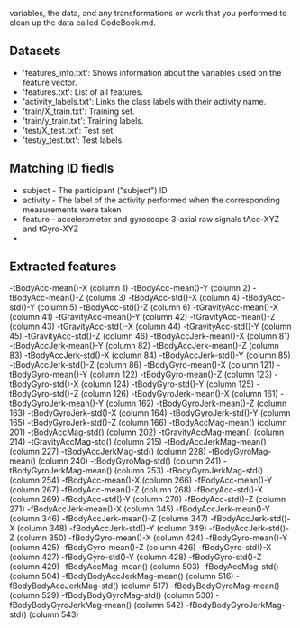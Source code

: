  variables, the data, and any transformations or work that you performed to clean up the data called CodeBook.md.

## Datasets
- 'features_info.txt': Shows information about the variables used on the feature vector.
- 'features.txt': List of all features.
- 'activity_labels.txt': Links the class labels with their activity name.
- 'train/X_train.txt': Training set.
- 'train/y_train.txt': Training labels.
- 'test/X_test.txt': Test set.
- 'test/y_test.txt': Test labels.

## Matching ID fiedls
- subject - The participant ("subject") ID
- activity - The label of the activity performed when the corresponding measurements were taken
- feature - accelerometer and gyroscope 3-axial raw signals tAcc-XYZ and tGyro-XYZ
- 
## Extracted features
-tBodyAcc-mean()-X (column 1)
-tBodyAcc-mean()-Y (column 2)
-tBodyAcc-mean()-Z (column 3)
-tBodyAcc-std()-X (column 4)
-tBodyAcc-std()-Y (column 5)
-tBodyAcc-std()-Z (column 6)
-tGravityAcc-mean()-X (column 41)
-tGravityAcc-mean()-Y (column 42)
-tGravityAcc-mean()-Z (column 43)
-tGravityAcc-std()-X (column 44)
-tGravityAcc-std()-Y (column 45)
-tGravityAcc-std()-Z (column 46)
-tBodyAccJerk-mean()-X (column 81)
-tBodyAccJerk-mean()-Y (column 82)
-tBodyAccJerk-mean()-Z (column 83)
-tBodyAccJerk-std()-X (column 84)
-tBodyAccJerk-std()-Y (column 85)
-tBodyAccJerk-std()-Z (column 86)
-tBodyGyro-mean()-X (column 121)
-tBodyGyro-mean()-Y (column 122)
-tBodyGyro-mean()-Z (column 123)
-tBodyGyro-std()-X (column 124)
-tBodyGyro-std()-Y (column 125)
-tBodyGyro-std()-Z (column 126)
-tBodyGyroJerk-mean()-X (column 161)
-tBodyGyroJerk-mean()-Y (column 162)
-tBodyGyroJerk-mean()-Z (column 163)
-tBodyGyroJerk-std()-X (column 164)
-tBodyGyroJerk-std()-Y (column 165)
-tBodyGyroJerk-std()-Z (column 166)
-tBodyAccMag-mean() (column 201)
-tBodyAccMag-std() (column 202)
-tGravityAccMag-mean() (column 214)
-tGravityAccMag-std() (column 215)
-tBodyAccJerkMag-mean() (column 227)
-tBodyAccJerkMag-std() (column 228)
-tBodyGyroMag-mean() (column 240)
-tBodyGyroMag-std() (column 241)
-tBodyGyroJerkMag-mean() (column 253)
-tBodyGyroJerkMag-std() (column 254)
-fBodyAcc-mean()-X (column 266)
-fBodyAcc-mean()-Y (column 267)
-fBodyAcc-mean()-Z (column 268)
-fBodyAcc-std()-X (column 269)
-fBodyAcc-std()-Y (column 270)
-fBodyAcc-std()-Z (column 271)
-fBodyAccJerk-mean()-X (column 345)
-fBodyAccJerk-mean()-Y (column 346)
-fBodyAccJerk-mean()-Z (column 347)
-fBodyAccJerk-std()-X (column 348)
-fBodyAccJerk-std()-Y (column 349)
-fBodyAccJerk-std()-Z (column 350)
-fBodyGyro-mean()-X (column 424)
-fBodyGyro-mean()-Y (column 425)
-fBodyGyro-mean()-Z (column 426)
-fBodyGyro-std()-X (column 427)
-fBodyGyro-std()-Y (column 428)
-fBodyGyro-std()-Z (column 429)
-fBodyAccMag-mean() (column 503)
-fBodyAccMag-std() (column 504)
-fBodyBodyAccJerkMag-mean() (column 516)
-fBodyBodyAccJerkMag-std() (column 517)
-fBodyBodyGyroMag-mean() (column 529)
-fBodyBodyGyroMag-std() (column 530)
-fBodyBodyGyroJerkMag-mean() (column 542)
-fBodyBodyGyroJerkMag-std() (column 543)
